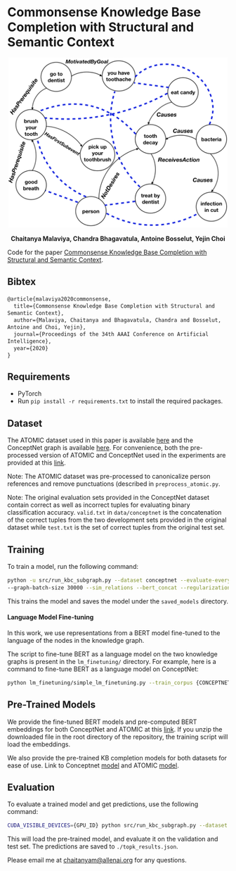 # Commonsense Knowledge Base Completion with Structural and Semantic Context

<p align="center">
 <img src="figures/completion.png" width="500">
</p>

<p align="center">
  <b>Chaitanya Malaviya, Chandra Bhagavatula, Antoine Bosselut, Yejin Choi</b></span>
</p>

Code for the paper [Commonsense Knowledge Base Completion with Structural and Semantic Context](https://arxiv.org/pdf/1910.02915.pdf). 

## Bibtex
```
@article{malaviya2020commonsense,
  title={Commonsense Knowledge Base Completion with Structural and Semantic Context},
  author={Malaviya, Chaitanya and Bhagavatula, Chandra and Bosselut, Antoine and Choi, Yejin},
  journal={Proceedings of the 34th AAAI Conference on Artificial Intelligence},
  year={2020}
}
```

## Requirements
- PyTorch
- Run `pip install -r requirements.txt` to install the required packages.

## Dataset
The ATOMIC dataset used in this paper is available [here](https://homes.cs.washington.edu/~msap/atomic/) and 
the ConceptNet graph is available [here](https://ttic.uchicago.edu/~kgimpel/commonsense.html).
For convenience, both the pre-processed version of ATOMIC and ConceptNet used in the experiments are provided at this 
[link](https://drive.google.com/file/d/1dpSK-eV_USdQ9XvqBuj2rjvtgz_97P0E/view?usp=sharing).

Note: The ATOMIC dataset was pre-processed to canonicalize person references and remove punctuations (described in `preprocess_atomic.py`.

Note: The original evaluation sets provided in the ConceptNet dataset contain correct as well as incorrect tuples for 
evaluating binary classification accuracy. `valid.txt` in `data/conceptnet` is the concatenation of the correct tuples 
from the two development sets provided in the original dataset while `test.txt` is the set of correct tuples from the original test set.


## Training 
To train a model, run the following command:
```bash
python -u src/run_kbc_subgraph.py --dataset conceptnet --evaluate-every 10 --n-layers 2
--graph-batch-size 30000 --sim_relations --bert_concat --regularization 0.1
```

This trains the model and saves the model under the `saved_models` directory.

#### Language Model Fine-tuning

In this work, we use representations from a BERT model fine-tuned to the language of the nodes in the knowledge graph.

The script to fine-tune BERT as a language model on the two knowledge graphs is present in the `lm_finetuning/` directory. 
For example, here is a command to fine-tune BERT as a language model on ConceptNet:
```bash
python lm_finetuning/simple_lm_finetuning.py --train_corpus {CONCEPTNET_TRAIN_CORPUS} --bert_model bert-large-uncased --output_dir {OUTPUT_DIR}
```

## Pre-Trained Models

We provide the fine-tuned BERT models and pre-computed BERT embeddings for both ConceptNet and ATOMIC at this [link](https://drive.google.com/file/d/1R4C2s8QWwdNE9CUwtfhsYevmM7V-01YT/view?usp=sharing). 
If you unzip the downloaded file in the root directory of the repository, the training script will load the embeddings.

We also provide the pre-trained KB completion models for both datasets for ease of use.
Link to Conceptnet [model]() and ATOMIC [model]().

## Evaluation
To evaluate a trained model and get predictions, use the following command:
```bash
CUDA_VISIBLE_DEVICES={GPU_ID} python src/run_kbc_subgraph.py --dataset conceptnet --graph-batch-size 30000 --sim_relations --bert_concat --use_bias --load_model {PATH_TO_PRETRAINED_MODEL} --eval_only --write_results
```
This will load the pre-trained model, and evaluate it on the validation and test set. The predictions are saved to `./topk_results.json`.


Please email me at chaitanyam@allenai.org for any questions.

